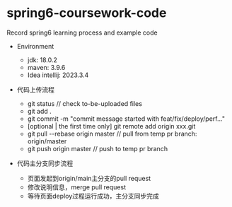 # spring6-coursework-code
Record spring6 learning process and example code

- Environment
  - jdk: 18.0.2
  - maven: 3.9.6
  - Idea intellij: 2023.3.4

- 代码上传流程
  - git status // check to-be-uploaded files
  - git add .
  - git commit -m "commit message started with feat/fix/deploy/perf..."
  - [optional | the first time only] git remote add origin xxx.git
  - git pull --rebase origin master // pull from temp pr branch: origin/master
  - git push origin master // push to temp pr branch
- 代码主分支同步流程
  - 页面发起到origin/main主分支的pull request
  - 修改说明信息，merge pull request
  - 等待页面deploy过程运行成功，主分支同步完成
